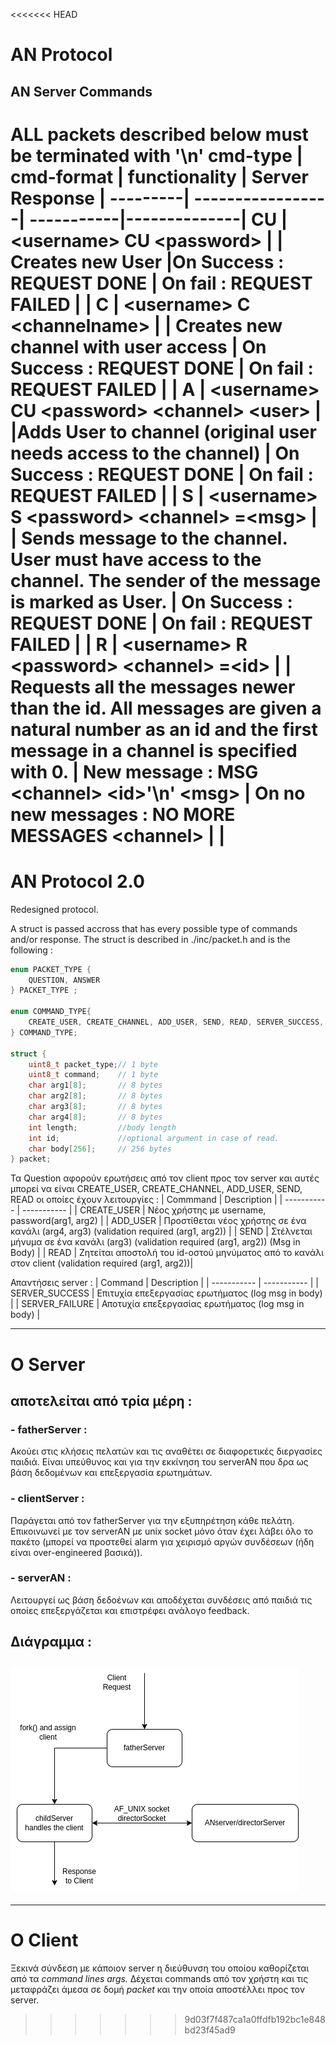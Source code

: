 <<<<<<< HEAD
# AN Protocol

<!-- /*
 * Arguments are commands
 * REQUESTS TO SERVER
 * <username> C <channelname> | 
 * <username> A <password> <channel> <user> |
 * <username> CU <password> |
 * <username> S <password> <channel> =<...msg> |
 * <username> R <password> <channel>  <msgnumber> |
 * 
 * 
 * RESPONSES FROM SERVER
 * REQUEST DONE |
 * REQUEST FAILED |
 * MSG <channel name> <number>
 * <...> |
 * NO MORE MESSAGES
 */ -->

## AN Server Commands 
ALL packets described below must be terminated with '\n'
cmd-type | cmd-format | functionality | Server Response |
---------| -----------------| -----------|--------------|
CU       | \<username\> CU \<password\> \| | Creates new User |<b>On Success :</b> REQUEST DONE \| <b>On fail :</b> REQUEST FAILED \| |
C        | \<username\> C \<channelname\>  \| | Creates new channel with user access | <b>On Success :</b> REQUEST DONE \| <b>On fail :</b> REQUEST FAILED \| |
A        | \<username\> CU \<password\> \<channel\> \<user\> \| |Adds User to channel (original user needs access to the channel) | <b>On Success :</b> REQUEST DONE \| <b>On fail :</b> REQUEST FAILED \| |
S        | \<username\> S \<password\> \<channel\> =\<msg\> \| | Sends message to the channel. User must have access to the channel. The sender of the message is marked as User. | <b>On Success :</b> REQUEST DONE \| <b>On fail :</b> REQUEST FAILED \| |
R        | \<username\> R \<password\> \<channel\> =\<id\> \| | Requests all the messages newer than the id. All messages are given a natural number as an id and the first message in a channel is specified with 0. | <b>New message :</b> MSG \<channel\> \<id\>'\n' \<msg\> \| <b>On no new messages : </b> NO MORE MESSAGES  \<channel\> \| |
=======
# AN Protocol 2.0

Redesigned protocol.

A struct is passed accross that has every possible type of commands and/or response.
The struct is described in ./inc/packet.h and is the following :

```C
enum PACKET_TYPE {
	QUESTION, ANSWER
} PACKET_TYPE ;

enum COMMAND_TYPE{
	CREATE_USER, CREATE_CHANNEL, ADD_USER, SEND, READ, SERVER_SUCCESS, SERVER_FAILURE
} COMMAND_TYPE;

struct {
	uint8_t packet_type;// 1 byte
	uint8_t command;	// 1 byte
	char arg1[8];       // 8 bytes
	char arg2[8];       // 8 bytes
	char arg3[8];       // 8 bytes
	char arg4[8];       // 8 bytes
	int length;			//body length
	int id; 			//optional argument in case of read.
	char body[256];     // 256 bytes
} packet;
```
Τα Question αφορούν ερωτήσεις από τον client προς τον server και αυτές μπορεί να είναι CREATE_USER, CREATE_CHANNEL, ADD_USER, SEND, READ οι οποίες έχουν λειτουργίες :
| Commmand	  | Description |
| ----------- | ----------- |
| CREATE_USER      | Νέος χρήστης με username, password(arg1, arg2)       |
| ADD_USER   | Προστίθεται νέος χρήστης σε ένα κανάλι (arg4, arg3) (validation required (arg1, arg2))        |
| SEND | Στέλνεται μήνυμα σε ένα κανάλι (arg3) (validation required (arg1, arg2)) (Msg in Body) |
| READ | Ζητείται αποστολή του id-οστού μηνύματος από το κανάλι στον client (validation required (arg1, arg2))|

Απαντήσεις server :
| Command      | Description |
| ----------- | ----------- |
| SERVER_SUCCESS      | Επιτυχία επεξεργασίας ερωτήματος (log msg in body)       |
| SERVER_FAILURE   | Αποτυχία επεξεργασίας ερωτήματος (log msg in body)        |



---
# Ο Server 
## αποτελείται από τρία μέρη :
### - fatherServer :
Ακούει στις κλήσεις πελατών και τις αναθέτει σε διαφορετικές διεργασίες παιδιά. Είναι υπεύθυνος και για την εκκίνηση του serverAN που δρα ως βάση δεδομένων και επεξεργασία ερωτημάτων.

### - clientServer :
Παράγεται από τον fatherServer για την εξυπηρέτηση κάθε πελάτη. Επικοινωνεί με τον serverAN με unix socket μόνο όταν έχει λάβει όλο το πακέτο (μπορεί να προστεθεί alarm για χειρισμό αργών συνδέσεων (ήδη είναι over-engineered βασικά)).

### - serverAN :
Λειτουργεί ως βάση δεδοένων και αποδέχεται συνδέσεις από παιδιά τις οποίες επεξεργάζεται και επιστρέφει ανάλογο feedback.

## Διάγραμμα :
![ServerArchitecure](AN/serverArchitecture.drawio.png)
---

---
# Ο Client
Ξεκινά σύνδεση με κάποιον server η διεύθυνση του οποίου καθορίζεται από τα <i>command lines args.</i> Δέχεται commands από τον χρήστη και τις μεταφράζει άμεσα σε δομή <i>packet</i> και την οποία αποστέλλει προς τον server.
>>>>>>> 9d03f7f487ca1a0ffdfb192bc1e848bd23f45ad9
